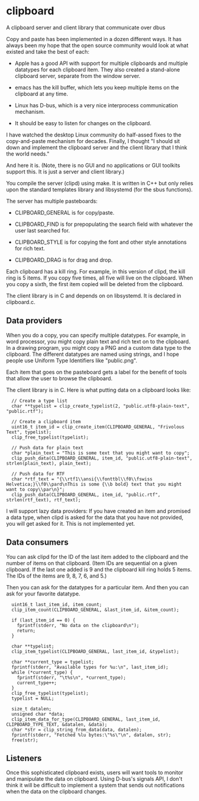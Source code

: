 # clipboard
A clipboard server and client library that communicate over dbus

Copy and paste has been implemented in a dozen different ways. It has
always been my hope that the open source community would look at what
existed and take the best of each:

- Apple has a good API with support for multiple clipboards and
  multiple datatypes for each clipboard item.  They also created a
  stand-alone clipboard server, separate from the window server.

- emacs has the kill buffer, which lets you keep multiple items on the
  clipboard at any time.

- Linux has D-bus, which is a very nice interprocess communication mechanism.

- It should be easy to listen for changes on the clipboard.

I have watched the desktop Linux community do half-assed fixes to the
copy-and-paste mechanism for decades.  Finally, I thought "I should
sit down and implement the clipboard server and the client library
that I think the world needs."

And here it is. (Note, there is no GUI and no applications or GUI
toolkits support this. It is just a server and client library.)

You compile the server (clipd) using make. It is written in C++ but
only relies upon the standard templates library and libsystemd (for
the sbus functions).

The server has multiple pasteboards:

- CLIPBOARD_GENERAL is for copy/paste.

- CLIPBOARD_FIND is for prepopulating the search field with whatever the user last searched for.

- CLIPBOARD_STYLE is for copying the font and other style annotations for rich text.

- CLIPBOARD_DRAG is for drag and drop.

Each clipboard has a kill ring.  For example, in this version of clipd, the
kill ring is 5 items. If you copy five times, all five will live on
the clipboard.  When you copy a sixth, the first item copied will be
deleted from the clipboard.

The client library is in C and depends on on libsystemd. It is
declared in clipboard.c.

## Data providers

When you do a copy, you can specify multiple datatypes.  For example,
in word processor, you might copy plain text and rich text on to the
clipboard. In a drawing program, you might copy a PNG and a custom
data type to the clipboard. The different datatypes are named using
strings, and I hope people use Uniform Type Identifiers like
"public.png".

Each item that goes on the pasteboard gets a label for the benefit of
tools that allow the user to browse the clipboard.

The client library is in C. Here is what putting data on a clipboard looks like:

```
  // Create a type list
  char **typelist = clip_create_typelist(2, "public.utf8-plain-text", "public.rtf");

  // Create a clipboard item
  uint16_t item_id = clip_create_item(CLIPBOARD_GENERAL, "Frivolous Text", typelist);
  clip_free_typelist(typelist);

  // Push data for plain text
  char *plain_text = "This is some text that you might want to copy";
  clip_push_data(CLIPBOARD_GENERAL, item_id, "public.utf8-plain-text", strlen(plain_text), plain_text);

  // Push data for RTF
  char *rtf_text = "{\\rtf1\\ansi{\\fonttbl\\f0\\fswiss Helvetica;}\\f0\\pard\nThis is some {\\b bold} text that you might want to copy\\par\n}";
  clip_push_data(CLIPBOARD_GENERAL, item_id, "public.rtf", strlen(rtf_text), rtf_text);
```

I will support lazy data providers: If you have created an item and
promised a data type, when clipd is asked for the data that you have
not provided, you will get asked for it. This is not implemented yet.

## Data consumers

You can ask clipd for the ID of the last item added to the clipboard
and the number of items on that clipboard.  (Item IDs are sequential
on a given clipboard. If the last one added is 9 and the clipboard
kill ring holds 5 items. The IDs of the items are 9, 8, 7, 6, and 5.)

Then you can ask for the datatypes for a particular item.  And then
you can ask for your favorite datatype.


```
  uint16_t last_item_id, item_count;
  clip_item_count(CLIPBOARD_GENERAL, &last_item_id, &item_count);
  
  if (last_item_id == 0) {
    fprintf(stderr, "No data on the clipboard\n");
    return;
  }
  
  char **typelist;
  clip_item_typelist(CLIPBOARD_GENERAL, last_item_id, &typelist);
  
  char **current_type = typelist;
  fprintf(stderr, "Available types for %u:\n", last_item_id);
  while (*current_type) {
    fprintf(stderr, "\t%s\n", *current_type);
    current_type++;
  }
  clip_free_typelist(typelist);
  typelist = NULL;

  size_t datalen;
  unsigned char *data;
  clip_item_data_for_type(CLIPBOARD_GENERAL, last_item_id, CLIPBOARD_TYPE_TEXT, &datalen, &data);
  char *str = clip_string_from_data(data, datalen);
  fprintf(stderr, "Fetched %lu bytes:\"%s\"\n", datalen, str);
  free(str);
```

## Listeners

Once this sophisticated clipboard exists, users will want tools to
monitor and manipulate the data on clipboard. Using D-bus's signals
API, I don't think it will be difficult to implement a system that
sends out notifications when the data on the clipboard changes.
